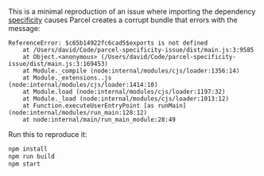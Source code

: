 This is a minimal reproduction of an issue where importing the dependency [specificity](https://github.com/keeganstreet/specificity) causes Parcel creates a corrupt bundle that errors with the message:

```
ReferenceError: $c65b14922fc6cad5$exports is not defined
    at /Users/david/Code/parcel-specificity-issue/dist/main.js:3:9585
    at Object.<anonymous> (/Users/david/Code/parcel-specificity-issue/dist/main.js:3:169453)
    at Module._compile (node:internal/modules/cjs/loader:1356:14)
    at Module._extensions..js (node:internal/modules/cjs/loader:1414:10)
    at Module.load (node:internal/modules/cjs/loader:1197:32)
    at Module._load (node:internal/modules/cjs/loader:1013:12)
    at Function.executeUserEntryPoint [as runMain] (node:internal/modules/run_main:128:12)
    at node:internal/main/run_main_module:28:49
```

Run this to reproduce it:

```bash
npm install
npm run build
npm start
```
